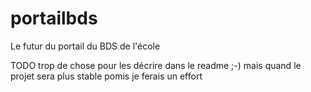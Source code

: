 # portailbds
Le futur du portail du BDS de l'école

TODO
trop de chose pour les décrire dans le readme ;-)
mais quand le projet sera plus stable  pomis je ferais un effort
